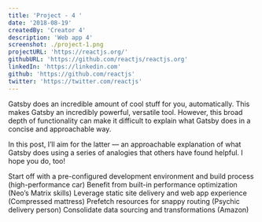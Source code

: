 ```yaml
---
title: 'Project - 4 '
date: '2018-08-19'
createdBy: 'Creator 4'
description: 'Web app 4'
screenshot: ./project-1.png
projectURL: 'https://reactjs.org/'
githubURL: 'https://github.com/reactjs/reactjs.org'
linkedIn: 'https://linkedin.com'
github: 'https://github.com/reactjs'
twitter: 'https://twitter.com/reactjs'
---
```


Gatsby does an incredible amount of cool stuff for you, automatically. This makes Gatsby an incredibly powerful, versatile tool. However, this broad depth of functionality can make it difficult to explain what Gatsby does in a concise and approachable way.

In this post, I’ll aim for the latter — an approachable explanation of what Gatsby does using a series of analogies that others have found helpful. I hope you do, too!

Start off with a pre-configured development environment and build process (high-performance car)
Benefit from built-in performance optimization (Neo’s Matrix skills)
Leverage static site delivery and web app experience (Compressed mattress)
Prefetch resources for snappy routing (Psychic delivery person)
Consolidate data sourcing and transformations (Amazon)
